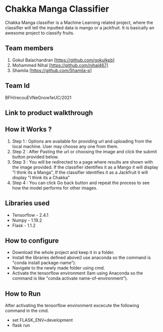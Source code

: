 # Chakka Manga Classifier

Chakka Manga classifier is a Machine Learning related project, where the classifier will tell the inputted data is mango or a jackfruit. It is basically an awesome project to classify fruits.

## Team members

1. Gokul Balachandran [https://github.com/gokulkpb]
2. Mohammed Nihal [https://github.com/nihal467]
3. Shamila [https://github.com/Shamila-p]

## Team Id

BFH/recouEVNeGnow1eUC/2021

## Link to product walkthrough



## How it Works ?

1. Step 1 : Options are available for providing url and uploading from the local machine. User may choose any one from them.
2. Step 2 : After Pasting the url or choosing the image and click the submit button provided below.
3. Step 3 : You will be redirected to a page where results are shown with the image provided.
            If the classifier identifies it as a Mango it will display "I think its a Manga",
            If the classifier identifies it as a Jackfruit it will display "I think its a Chakka"
4. Step 4 : You can click Go back button and repeat the process to see how the model performs for other images.

## Libraries used

- Tensorflow - 2.4.1
- Numpy      - 1.19.2
- Flask      - 1.1.2


## How to configure

- Download the whole project and keep it in a folder. 
- Install the libraries defined above(I use anaconda so the command is "conda install package-name"). 
- Navigate to the newly made folder using cmd. 
- Activate the tensorflow environment (Iam using Anaconda so the command is like "conda activate name-of-environment"). 

## How to Run
After activating the tensorflow environment excecute the following command in the cmd.
  - set FLASK_ENV=development
  - flask run
  
